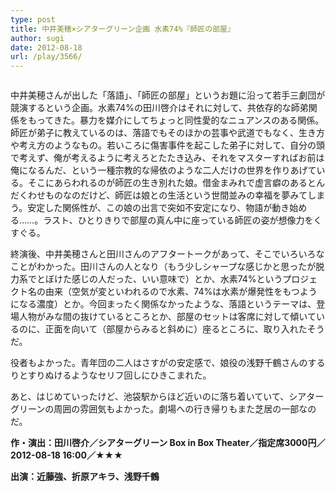 ```yaml
---
type: post
title: 中井美穂×シアターグリーン企画 水素74%『師匠の部屋』
author: sugi
date: 2012-08-18
url: /play/3566/
---
```

<img src="http://i2.wp.com/asharpminor.com/wp-content/uploads/2012/08/b1_1341219617.jpg?resize=170%2C240" alt="" title="師匠の部屋" class="alignleft wp-image-3567" data-recalc-dims="1" />

中井美穂さんが出した「落語」、「師匠の部屋」というお題に沿って若手三劇団が競演するという企画。水素74%の田川啓介はそれに対して、共依存的な師弟関係をもってきた。暴力を媒介にしてちょっと同性愛的なニュアンスのある関係。師匠が弟子に教えているのは、落語でもそのほかの芸事や武道でもなく、生き方や考え方のようなもの。若いころに傷害事件を起こした弟子に対して、自分の頭で考えず、俺が考えるように考えろとたたき込み、それをマスターすればお前は俺になるんだ、という一種宗教的な帰依のような二人だけの世界を作りあげている。そこにあらわれるのが師匠の生き別れた娘。借金まみれで虚言癖のあるとんだくわせものなのだけど、師匠は娘との生活という世間並みの幸福を夢みてしまう。安定した関係性が、この娘の出言で突如不安定になり、物語が動き始める……。ラスト、ひとりきりで部屋の真ん中に座っている師匠の姿が想像力をくすぐる。

終演後、中井美穂さんと田川さんのアフタートークがあって、そこでいろいろなことがわかった。田川さんの人となり（もう少しシャープな感じかと思ったが脱力系でとぼけた感じの人だった、いい意味で）とか、水素74%というプロジェクト名の由来（空気が変といわれるので水素、74%は水素が爆発性をもつようになる濃度）とか。今回まったく関係なかったような、落語というテーマは、登場人物がみな間の抜けているところとか、部屋のセットは客席に対して傾いているのに、正面を向いて（部屋からみると斜めに）座るところに、取り入れたそうだ。

役者もよかった。青年団の二人はさすがの安定感で、娘役の浅野千鶴さんのするりとすりぬけるようなセリフ回しにひきこまれた。

あと、はじめていったけど、池袋駅からほど近いのに落ち着いていて、シアターグリーンの周囲の雰囲気もよかった。劇場への行き帰りもまた芝居の一部なのだ。

**作・演出：田川啓介／シアターグリーン Box in Box Theater／指定席3000円／2012-08-18 16:00／★★★**

**出演：近藤強、折原アキラ、浅野千鶴**
